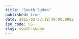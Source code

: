 ```yaml
---
title: "South Sudan"
published: true
date: 2015-02-23T18:49:00.000Z
iso_code: SS
slug: south-sudan
---
```

